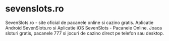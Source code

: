 # sevenslots.ro
SevenSlots.ro - site oficial de pacanele online si cazino gratis. Aplicatie Android SevenSlots.ro si Aplicatie iOS SevenSlots - Pacanele Online. Joaca sloturi gratis, pacanele 777 si jocuri de cazino direct pe telefon sau desktop.
